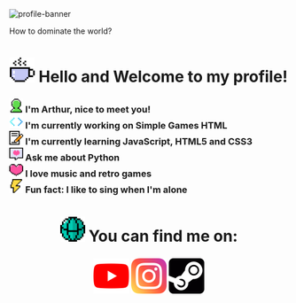 <div>
  <img src="https://art.pixilart.com/cb97514d85c12ba.gif" alt="profile-banner">
  <p>How to dominate the world?</p>
</div>
<div align="center">
  <h1>
    <img src="assets/icons/coffee-cup.png" alt="coffee-cup-icon" height="45px" width="45px"> Hello and Welcome to my profile!
  </h1>
</div>
<div>
  <h3>
    <img src="assets/icons/users.png" alt="users-icon" height="25px" width="25px"> I'm Arthur, nice to meet you!<br>
    <img src="assets/icons/script.png" alt="script-icon" height="25px" width="25px"> I'm currently working on Simple Games HTML<br>
    <img src="assets/icons/note.png" alt="note-icon" height="25px" width="25px"> I'm currently learning JavaScript, HTML5 and CSS3<br>
    <img src="assets/icons/chat.png" alt="chat-icon" height="25px" width="25px"> Ask me about Python<br>
    <img src="assets/icons/heart.png" alt="heart-icon" height="25px" width="25px"> I love music and retro games<br>
    <img src="assets/icons/thunder.png" alt="thunder-icon" height="25px" width="25px"> Fun fact: I like to sing when I'm alone<br>
  </h3>
</div>
<div align="center">
  <h1>
    <img src="assets/icons/www.png" alt="www-icon" height="45px" width="45px"> You can find me on:
  </h1>
</div>
<div align="center">
  <h3>
    <a href="https://www.youtube.com/channel/UCMQ_SKcjNDYao6mE7_5L3PA"><img src="assets/icons/youtube.png" alt="youtube-icon" height="64px" width="64px"></a>
    <a href="https://www.instagram.com/o_jovem_de_oculos/"><img src="assets/icons/instagram.png" alt="instagram-icon" height="64px" width="64px"></a>
    <a href="https://steamcommunity.com/id/_ALpHaZ/"><img src="assets/icons/steam-logo.png" alt="steam-icon" height="64px" width="64px"></a>
  </h3>
</div>
